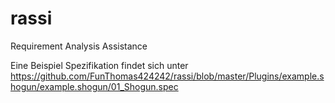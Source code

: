 rassi
=====

Requirement Analysis Assistance

Eine Beispiel Spezifikation findet sich unter https://github.com/FunThomas424242/rassi/blob/master/Plugins/example.shogun/example.shogun/01_Shogun.spec